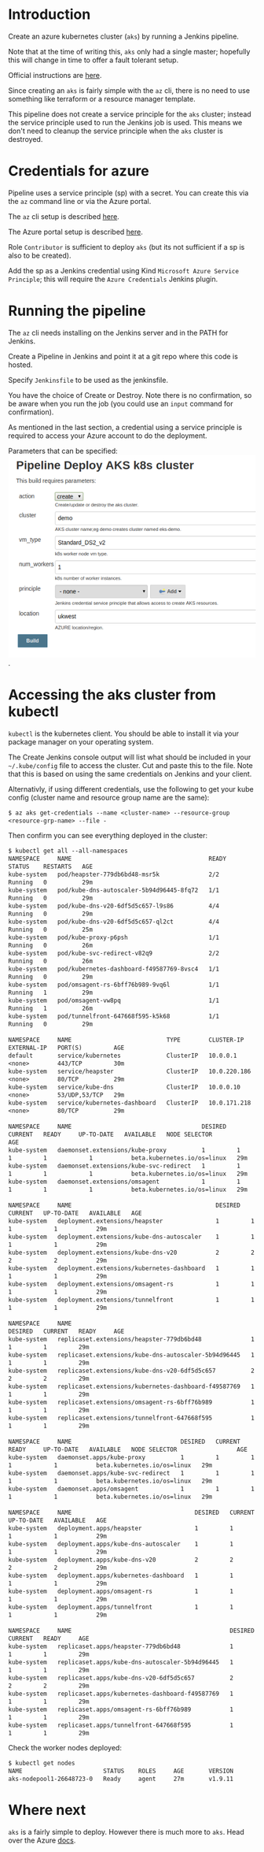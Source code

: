 # Introduction

Create an azure kubernetes cluster (`aks`) by running a Jenkins pipeline.

Note that at the time of writing this, `aks` only had a single master; hopefully this will change in time to offer a fault tolerant setup.

Official instructions are [here](https://docs.microsoft.com/en-us/azure/aks/kubernetes-walkthrough).

Since creating an `aks` is fairly simple with the `az` cli, there is no need to use something like terraform or a resource manager template.

This pipeline does not create a service principle for the `aks` cluster; instead the service principle used to run the Jenkins job is used. This means we don't need to cleanup the service principle when the `aks` cluster is destroyed.

# Credentials for azure

Pipeline uses a service principle (sp) with a secret. You can create this via the `az` command line or via the Azure portal.

The `az` cli setup is described [here](https://www.terraform.io/docs/providers/azurerm/auth/service_principal_client_secret.html).

The Azure portal setup is described [here](https://docs.microsoft.com/en-gb/azure/active-directory/develop/howto-create-service-principal-portal).

Role `Contributor` is sufficient to deploy `aks` (but its not sufficient if a sp is also to be created).

Add the sp as a Jenkins credential using Kind `Microsoft Azure Service Principle`; this will require the `Azure Credentials` Jenkins plugin.

# Running the pipeline

The `az` cli needs installing on the Jenkins server and in the PATH for Jenkins.

Create a Pipeline in Jenkins and point it at a git repo where this code is hosted. 

Specify `Jenkinsfile` to be used as the jenkinsfile.

You have the choice of Create or Destroy. Note there is no confirmation, so be aware when you run the job (you could use an `input` command for confirmation).

As mentioned in the last section, a credential using a service principle is required to access your Azure account to do the deployment.

Parameters that can be specified: ![alt text](parameters.png).

# Accessing the aks cluster from kubectl

`kubectl` is the kubernetes client. You should be able to install it via your package manager on your operating system.

The Create Jenkins console output will list what should be included in your `~/.kube/config` file to access the cluster. Cut and paste this to the file. Note that this is based on using the same credentials on Jenkins and your client.

Alternativly, if using different credentials, use the following to get your kube config (cluster name and resource group name are the same):

```
$ az aks get-credentials --name <cluster-name> --resource-group <resource-grp-name> --file -
```

Then confirm you can see everything deployed in the cluster:

```
$ kubectl get all --all-namespaces
NAMESPACE     NAME                                       READY     STATUS    RESTARTS   AGE
kube-system   pod/heapster-779db6bd48-msr5k              2/2       Running   0          29m
kube-system   pod/kube-dns-autoscaler-5b94d96445-8fq72   1/1       Running   0          29m
kube-system   pod/kube-dns-v20-6df5d5c657-l9s86          4/4       Running   0          29m
kube-system   pod/kube-dns-v20-6df5d5c657-ql2ct          4/4       Running   0          25m
kube-system   pod/kube-proxy-p6psh                       1/1       Running   0          26m
kube-system   pod/kube-svc-redirect-v82q9                2/2       Running   0          26m
kube-system   pod/kubernetes-dashboard-f49587769-8vsc4   1/1       Running   0          29m
kube-system   pod/omsagent-rs-6bff76b989-9vq6l           1/1       Running   1          29m
kube-system   pod/omsagent-vw8pq                         1/1       Running   1          26m
kube-system   pod/tunnelfront-647668f595-k5k68           1/1       Running   0          29m

NAMESPACE     NAME                           TYPE        CLUSTER-IP     EXTERNAL-IP   PORT(S)         AGE
default       service/kubernetes             ClusterIP   10.0.0.1       <none>        443/TCP         30m
kube-system   service/heapster               ClusterIP   10.0.220.186   <none>        80/TCP          29m
kube-system   service/kube-dns               ClusterIP   10.0.0.10      <none>        53/UDP,53/TCP   29m
kube-system   service/kubernetes-dashboard   ClusterIP   10.0.171.218   <none>        80/TCP          29m

NAMESPACE     NAME                                     DESIRED   CURRENT   READY     UP-TO-DATE   AVAILABLE   NODE SELECTOR                 AGE
kube-system   daemonset.extensions/kube-proxy          1         1         1         1            1           beta.kubernetes.io/os=linux   29m
kube-system   daemonset.extensions/kube-svc-redirect   1         1         1         1            1           beta.kubernetes.io/os=linux   29m
kube-system   daemonset.extensions/omsagent            1         1         1         1            1           beta.kubernetes.io/os=linux   29m

NAMESPACE     NAME                                         DESIRED   CURRENT   UP-TO-DATE   AVAILABLE   AGE
kube-system   deployment.extensions/heapster               1         1         1            1           29m
kube-system   deployment.extensions/kube-dns-autoscaler    1         1         1            1           29m
kube-system   deployment.extensions/kube-dns-v20           2         2         2            2           29m
kube-system   deployment.extensions/kubernetes-dashboard   1         1         1            1           29m
kube-system   deployment.extensions/omsagent-rs            1         1         1            1           29m
kube-system   deployment.extensions/tunnelfront            1         1         1            1           29m

NAMESPACE     NAME                                                   DESIRED   CURRENT   READY     AGE
kube-system   replicaset.extensions/heapster-779db6bd48              1         1         1         29m
kube-system   replicaset.extensions/kube-dns-autoscaler-5b94d96445   1         1         1         29m
kube-system   replicaset.extensions/kube-dns-v20-6df5d5c657          2         2         2         29m
kube-system   replicaset.extensions/kubernetes-dashboard-f49587769   1         1         1         29m
kube-system   replicaset.extensions/omsagent-rs-6bff76b989           1         1         1         29m
kube-system   replicaset.extensions/tunnelfront-647668f595           1         1         1         29m

NAMESPACE     NAME                               DESIRED   CURRENT   READY     UP-TO-DATE   AVAILABLE   NODE SELECTOR                 AGE
kube-system   daemonset.apps/kube-proxy          1         1         1         1            1           beta.kubernetes.io/os=linux   29m
kube-system   daemonset.apps/kube-svc-redirect   1         1         1         1            1           beta.kubernetes.io/os=linux   29m
kube-system   daemonset.apps/omsagent            1         1         1         1            1           beta.kubernetes.io/os=linux   29m

NAMESPACE     NAME                                   DESIRED   CURRENT   UP-TO-DATE   AVAILABLE   AGE
kube-system   deployment.apps/heapster               1         1         1            1           29m
kube-system   deployment.apps/kube-dns-autoscaler    1         1         1            1           29m
kube-system   deployment.apps/kube-dns-v20           2         2         2            2           29m
kube-system   deployment.apps/kubernetes-dashboard   1         1         1            1           29m
kube-system   deployment.apps/omsagent-rs            1         1         1            1           29m
kube-system   deployment.apps/tunnelfront            1         1         1            1           29m

NAMESPACE     NAME                                             DESIRED   CURRENT   READY     AGE
kube-system   replicaset.apps/heapster-779db6bd48              1         1         1         29m
kube-system   replicaset.apps/kube-dns-autoscaler-5b94d96445   1         1         1         29m
kube-system   replicaset.apps/kube-dns-v20-6df5d5c657          2         2         2         29m
kube-system   replicaset.apps/kubernetes-dashboard-f49587769   1         1         1         29m
kube-system   replicaset.apps/omsagent-rs-6bff76b989           1         1         1         29m
kube-system   replicaset.apps/tunnelfront-647668f595           1         1         1         29m
```

Check the worker nodes deployed:

```
$ kubectl get nodes
NAME                       STATUS    ROLES     AGE       VERSION
aks-nodepool1-26648723-0   Ready     agent     27m       v1.9.11
```

# Where next

`aks` is a fairly simple to deploy. However there is much more to `aks`. Head over the Azure [docs](https://docs.microsoft.com/en-us/azure/aks/kubernetes-walkthrough).
